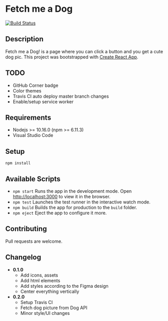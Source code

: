 # Fetch me a Dog

[![Build Status](https://travis-ci.org/szenadam/fetch-me-a-dog.svg?branch=master)](https://travis-ci.org/szenadam/fetch-me-a-dog)

## Description

Fetch me a Dog! is a page where you can click a button and you get a cute dog pic.
This project was bootstrapped with [Create React App](https://github.com/facebook/create-react-app).

## TODO

- GitHub Corner badge
- Color themes
- Travis CI auto deploy master branch changes
- Enable/setup service worker

## Requirements

- Nodejs >= 10.16.0 (npm >= 6.11.3)
- Visual Studio Code

## Setup

`npm install`

## Available Scripts

- `npm start` Runs the app in the development mode. Open [http://localhost:3000](http://localhost:3000) to view it in the browser.
- `npm test` Launches the test runner in the interactive watch mode.
- `npm build` Builds the app for production to the `build` folder.
- `npm eject` Eject the app to configure it more.

## Contributing

Pull requests are welcome.

## Changelog

- **0.1.0**
  - Add icons, assets
  - Add html elements
  - Add styles according to the Figma design
  - Center everything vertically
- **0.2.0**
  - Setup Travis CI
  - Fetch dog picture from Dog API
  - Minor style/UI changes